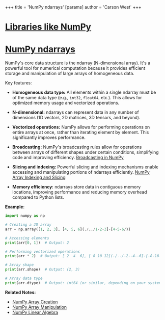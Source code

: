 +++
 title = 'NumPy ndarrays'
[params]
	author = 'Carson West'
+++
# [Libraries like NumPy](./../libraries-like-numpy/)
# [NumPy ndarrays](./../numpy-ndarrays/) 
NumPy's core data structure is the ndarray (N-dimensional array).  It's a powerful tool for numerical computation because it provides efficient storage and manipulation of large arrays of homogeneous data.

Key features:

* **Homogeneous data type:** All elements within a single ndarray must be of the same data type (e.g., `int32`, `float64`, etc.).  This allows for optimized memory usage and vectorized operations.

* **N-dimensional:**  ndarrays can represent data in any number of dimensions (1D vectors, 2D matrices, 3D tensors, and beyond).

* **Vectorized operations:**  NumPy allows for performing operations on entire arrays at once, rather than iterating element by element. This significantly improves performance.

* **Broadcasting:**  NumPy's broadcasting rules allow for operations between arrays of different shapes under certain conditions, simplifying code and improving efficiency. [Broadcasting in NumPy](./../broadcasting-in-numpy/)

* **Slicing and indexing:**  Powerful slicing and indexing mechanisms enable accessing and manipulating portions of ndarrays efficiently. [NumPy Array Indexing and Slicing](./../numpy-array-indexing-and-slicing/)

* **Memory efficiency:** ndarrays store data in contiguous memory locations, improving performance and reducing memory overhead compared to Python lists.

**Example:**

```python
import numpy as np

# Creating a 2D array
arr = np.array([1, 2, 3], [4, 5, 6](./../1-2-3]-[4-5-6/))

# Accessing elements
print(arr[0, 1])  # Output: 2

# Performing vectorized operations
print(arr * 2)  # Output: [ 2  4  6], [ 8 10 12](./../-2--4--6]-[-8-10-12/)

# Array shape
print(arr.shape)  # Output: (2, 3)

# Array data type
print(arr.dtype)  # Output: int64 (or similar, depending on your system)
```

**Related Notes:**

* [NumPy Array Creation](./../numpy-array-creation/)
* [NumPy Array Manipulation](./../numpy-array-manipulation/)
* [NumPy Linear Algebra](./../numpy-linear-algebra/)



